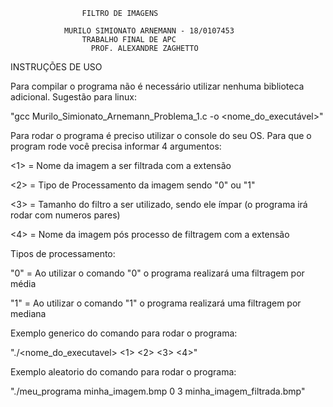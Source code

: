 					FILTRO DE IMAGENS

				MURILO SIMIONATO ARNEMANN - 18/0107453
					TRABALHO FINAL DE APC
				      PROF. ALEXANDRE ZAGHETTO

INSTRUÇÕES DE USO

Para compilar o programa não é necessário utilizar nenhuma biblioteca adicional. Sugestão para linux:

"gcc Murilo_Simionato_Arnemann_Problema_1.c -o <nome_do_executável>"

Para rodar o programa é preciso utilizar o console do seu OS.
Para que o program rode você precisa informar 4 argumentos:

<1> = Nome da imagem a ser filtrada com a extensão

<2> = Tipo de Processamento da imagem sendo "0" ou "1"

<3> = Tamanho do filtro a ser utilizado, sendo ele ímpar (o programa irá rodar com numeros pares)

<4> = Nome da imagem pós processo de filtragem com a extensão

Tipos de processamento:

"0" = Ao utilizar o comando "0" o programa realizará uma filtragem por média

"1" = Ao utilizar o comando "1" o programa realizará uma filtragem por mediana

Exemplo generico do comando para rodar o programa:

"./<nome_do_executavel> <1> <2> <3> <4>"

Exemplo aleatorio do comando para rodar o programa:

"./meu_programa minha_imagem.bmp 0 3 minha_imagem_filtrada.bmp"
